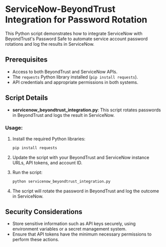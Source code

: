 # ServiceNow-BeyondTrust Integration for Password Rotation

This Python script demonstrates how to integrate ServiceNow with BeyondTrust's Password Safe to automate service account password rotations and log the results in ServiceNow.

## Prerequisites

- Access to both BeyondTrust and ServiceNow APIs.
- The `requests` Python library installed (`pip install requests`).
- API credentials and appropriate permissions in both systems.

## Script Details

- **servicenow_beyondtrust_integration.py**: This script rotates passwords in BeyondTrust and logs the result in ServiceNow.

### Usage:

1. Install the required Python libraries:
   ```bash
   pip install requests
   ```

2. Update the script with your BeyondTrust and ServiceNow instance URLs, API tokens, and account ID.

3. Run the script:
   ```bash
   python servicenow_beyondtrust_integration.py
   ```

4. The script will rotate the password in BeyondTrust and log the outcome in ServiceNow.

## Security Considerations

- Store sensitive information such as API keys securely, using environment variables or a secret management system.
- Ensure that API tokens have the minimum necessary permissions to perform these actions.

